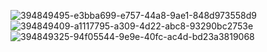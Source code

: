 ![394849495-e3bba699-e757-44a8-9ae1-848d973558d9](https://github.com/user-attachments/assets/bfe8504c-c8a4-46aa-9220-8b34f423427c)
![394849409-a1117795-a309-4d22-abc8-93290bc2753e](https://github.com/user-attachments/assets/6dcbfe49-d049-41f7-b032-745bd44ba6a5)
![394849325-94f05544-9e9e-40fc-ac4d-bd23a3819068](https://github.com/user-attachments/assets/577fd5a4-4f34-47db-9574-5604de83e890)

